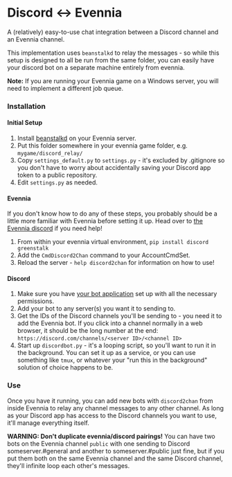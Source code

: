 # Discord <-> Evennia

A (relatively) easy-to-use chat integration between a Discord channel and an Evennia channel.

This implementation uses `beanstalkd` to relay the messages - so while this setup is designed to all be run from the same folder, you can easily have your discord bot on a separate machine entirely from evennia. 

**Note:** If you are running your Evennia game on a Windows server, you will need to implement a different job queue.

### Installation

#### Initial Setup

1. Install [beanstalkd](https://beanstalkd.github.io/download.html) on your Evennia server.
2. Put this folder somewhere in your evennia game folder, e.g. `mygame/discord_relay/`
3. Copy `settings_default.py` to `settings.py` - it's excluded by .gitignore so you don't have to worry about accidentally saving your Discord app token to a public repository.
4. Edit `settings.py` as needed.

#### Evennia
If you don't know how to do any of these steps, you probably should be a little more familiar with Evennia before setting it up. Head over to [the Evennia discord](https://discord.gg/AJJpcRUhtF) if you need help!

1. From within your evennia virtual environment, `pip install discord greenstalk`
2. Add the `CmdDiscord2Chan` command to your AccountCmdSet.
3. Reload the server - `help discord2chan` for information on how to use!

#### Discord

1. Make sure you have [your bot application](https://discord.com/developers/applications) set up with all the necessary permissions.
2. Add your bot to any server(s) you want it to sending to.
3. Get the IDs of the Discord channels you'll be sending to - you need it to add the Evennia bot. If you click into a channel normally in a web browser, it should be the long number at the end: `https://discord.com/channels/<server ID>/<channel ID>`
4. Start up `discordbot.py` - it's a looping script, so you'll want to run it in the background. You can set it up as a service, or you can use something like `tmux`, or whatever your "run this in the background" solution of choice happens to be.

### Use

Once you have it running, you can add new bots with `discord2chan` from inside Evennia to relay any channel messages to any other channel. As long as your Discord app has access to the Discord channels you want to use, it'll manage everything itself.

**WARNING: Don't duplicate evennia/discord pairings!** You can have two bots on the Evennia channel `public` with one sending to Discord someserver.#general and another to someserver.#public just fine, but if you put them both on the same Evennia channel and the same Discord channel, they'll infinite loop each other's messages.
